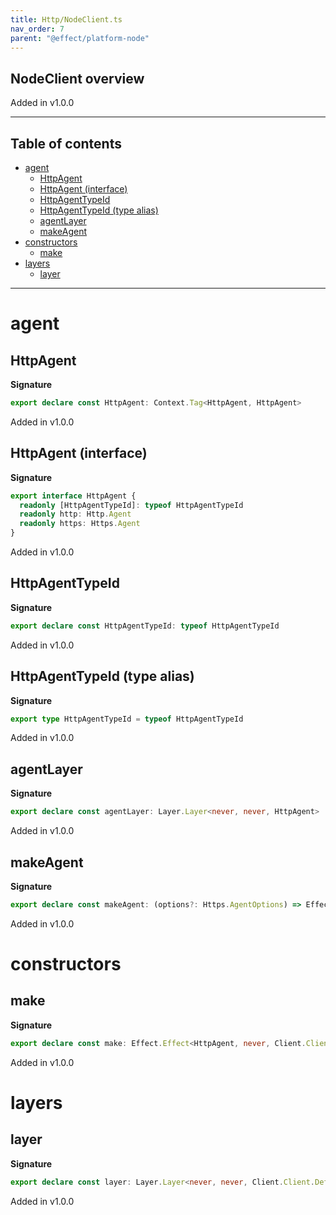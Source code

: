 ```yaml
---
title: Http/NodeClient.ts
nav_order: 7
parent: "@effect/platform-node"
---
```


## NodeClient overview

Added in v1.0.0

---

<h2 class="text-delta">Table of contents</h2>

- [agent](#agent)
  - [HttpAgent](#httpagent)
  - [HttpAgent (interface)](#httpagent-interface)
  - [HttpAgentTypeId](#httpagenttypeid)
  - [HttpAgentTypeId (type alias)](#httpagenttypeid-type-alias)
  - [agentLayer](#agentlayer)
  - [makeAgent](#makeagent)
- [constructors](#constructors)
  - [make](#make)
- [layers](#layers)
  - [layer](#layer)

---

# agent

## HttpAgent

**Signature**

```ts
export declare const HttpAgent: Context.Tag<HttpAgent, HttpAgent>
```

Added in v1.0.0

## HttpAgent (interface)

**Signature**

```ts
export interface HttpAgent {
  readonly [HttpAgentTypeId]: typeof HttpAgentTypeId
  readonly http: Http.Agent
  readonly https: Https.Agent
}
```

Added in v1.0.0

## HttpAgentTypeId

**Signature**

```ts
export declare const HttpAgentTypeId: typeof HttpAgentTypeId
```

Added in v1.0.0

## HttpAgentTypeId (type alias)

**Signature**

```ts
export type HttpAgentTypeId = typeof HttpAgentTypeId
```

Added in v1.0.0

## agentLayer

**Signature**

```ts
export declare const agentLayer: Layer.Layer<never, never, HttpAgent>
```

Added in v1.0.0

## makeAgent

**Signature**

```ts
export declare const makeAgent: (options?: Https.AgentOptions) => Effect.Effect<Scope.Scope, never, HttpAgent>
```

Added in v1.0.0

# constructors

## make

**Signature**

```ts
export declare const make: Effect.Effect<HttpAgent, never, Client.Client.Default>
```

Added in v1.0.0

# layers

## layer

**Signature**

```ts
export declare const layer: Layer.Layer<never, never, Client.Client.Default>
```

Added in v1.0.0
